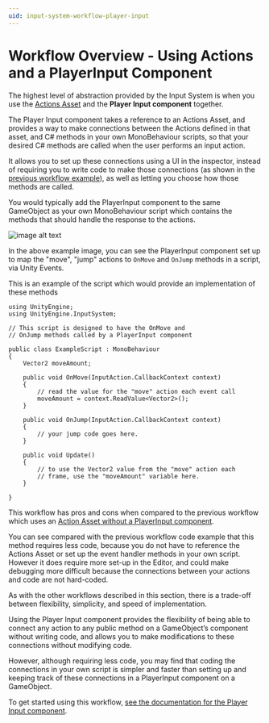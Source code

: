 ```yaml
---
uid: input-system-workflow-player-input
---
```

# Workflow Overview - Using Actions and a PlayerInput Component

The highest level of abstraction provided by the Input System is when you use the [Actions Asset](ActionAssets.html) and the **Player Input component** together.

 The Player Input component takes a reference to an Actions Asset, and provides a way to make connections between the Actions defined in that asset, and C# methods in your own MonoBehaviour scripts, so that your desired C# methods are called when the user performs an input action.

It allows you to set up these connections using a UI in the inspector, instead of requiring you to write code to make those connections (as shown in the [previous workflow example](Workflow-ActionsAsset.html)), as well as letting you choose how those methods are called.

You would typically add the PlayerInput component to the same GameObject as your own MonoBehaviour script which contains the methods that should handle the response to the actions.

![image alt text](./Images/PlayerInputWithGameplayEvents.png)

In the above example image, you can see the PlayerInput component set up to map the "move", "jump" actions to `OnMove` and `OnJump` methods in a script, via Unity Events.

This is an example of the script which would provide an implementation of these methods

```
using UnityEngine;
using UnityEngine.InputSystem;

// This script is designed to have the OnMove and
// OnJump methods called by a PlayerInput component

public class ExampleScript : MonoBehaviour
{
    Vector2 moveAmount;

    public void OnMove(InputAction.CallbackContext context)
    {
        // read the value for the "move" action each event call
        moveAmount = context.ReadValue<Vector2>();
    }

    public void OnJump(InputAction.CallbackContext context)
    {
        // your jump code goes here.
    }

    public void Update()
    {
        // to use the Vector2 value from the "move" action each
        // frame, use the "moveAmount" variable here.
    }

}
```


This workflow has pros and cons when compared to the previous workflow which uses an [Action Asset without a PlayerInput component](Workflow-ActionsAsset.html).

You can see compared with the previous workflow code example that this method requires less code, because you do not have to reference the Actions Asset or set up the event handler methods in your own script. However it does require more set-up in the Editor, and could make debugging more difficult because the connections between your actions and code are not hard-coded.

As with the other workflows described in this section, there is a trade-off between flexibility, simplicity, and speed of implementation.

Using the Player Input component provides the flexibility of being able to connect any action to any public method on a GameObject’s component without writing code, and allows you to make modifications to these connections without modifying code.

However, although requiring less code, you may find that coding the connections in your own script is simpler and faster than setting up and keeping track of these connections in a PlayerInput component on a GameObject.

To get started using this workflow, [see the documentation for the Player Input component](PlayerInput.html).
